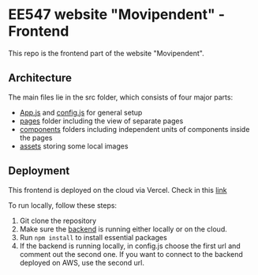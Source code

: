 # EE547 website "Movipendent" - Frontend

This repo is the frontend part of the website "Movipendent".

## Architecture
The main files lie in the src folder, which consists of four major parts:
- [App.js](https://github.com/ngcxy/MovieDelivery_frontend/blob/main/src/App.js) and [config.js](https://github.com/ngcxy/MovieDelivery_frontend/blob/main/src/config.js) for general setup
- [pages](https://github.com/ngcxy/MovieDelivery_frontend/tree/main/src/pages) folder including the view of separate pages
- [components](https://github.com/ngcxy/MovieDelivery_frontend/tree/main/src/components) folders including independent units of components inside the pages
- [assets](https://github.com/ngcxy/MovieDelivery_frontend/tree/main/src/assets) storing some local images

## Deployment
This frontend is deployed on the cloud via Vercel. Check in this [link](https://movie-delivery-frontend-7uujm9hs5-ngcxy.vercel.app/)

To run locally, follow these steps:

1. Git clone the repository
2. Make sure the [backend](https://github.com/ngcxy/MovieDelivery_backend) is running either locally or on the cloud.
3. Run `npm install` to install essential packages
4. If the backend is running locally, in config.js choose the first url and comment out the second one.
    If you want to connect to the backend deployed on AWS, use the second url.

